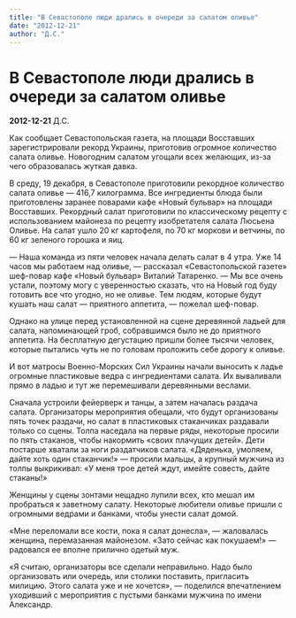 ```yaml
---
title: "В Севастополе люди дрались в очереди за салатом оливье"
date: "2012-12-21"
author: "Д.С."
---
```


# В Севастополе люди дрались в очереди за салатом оливье

**2012-12-21** Д.С.

Как сообщает Севастопольская газета, на площади Восставших зарегистрировали рекорд Украины, приготовив огромное количество салата оливье. Новогодним салатом угощали всех желающих, из-за чего образовалась жуткая давка.



В среду, 19 декабря, в Севастополе приготовили рекордное количество салата оливье — 416,7 килограмма. Все ингредиенты блюда были приготовлены заранее поварами кафе «Новый бульвар» на площади Восставших. Рекордный салат приготовили по классическому рецепту с использованием майонеза по рецепту изобретателя салата Люсьена Оливье. На салат ушло 20 кг картофеля, по 70 кг моркови и ветчины, по 60 кг зеленого горошка и яиц.



— Наша команда из пяти человек начала делать салат в 4 утра. Уже 14 часов мы работаем над оливье, — рассказал «Севастопольской газете» шеф-повар кафе «Новый бульвар» Виталий Татаренко. — Мы все очень устали, поэтому могу с уверенностью сказать, что на Новый год буду готовить все что угодно, но не оливье. Тем людям, которые будут кушать наш салат — приятного аппетита, — пожелал шеф-повар.



Однако на улице перед установленной на сцене деревянной ладьей для салата, напоминающей гроб, собравшимся было не до приятного аппетита. На бесплатную дегустацию пришли более тысячи человек, которые пытались чуть не по головам проложить себе дорогу к оливье.



И вот матросы Военно-Морских Сил Украины начали выносить к ладье огромные пластиковые ведра с ингредиентами салата. Их вываливали прямо в ладью и тут же перемешивали деревянными веслами.



Сначала устроили фейерверк и танцы, а затем началась раздача салата. Организаторы мероприятия обещали, что будут организованы пять точек раздачи, но салат в пластиковых стаканчиках раздавали только со сцены. Толпа наседала на первые ряды, некоторые просили по пять стаканов, чтобы накормить «своих плачущих детей». Дети постарше хватали за ноги раздатчиков салата. «Дяденька, умоляем, дайте хоть один стаканчик!» — просили мальцы, а крупный мужчина из толпы выкрикивал: «У меня трое детей ждут, имейте совесть, дайте стаканы!»



Женщины у сцены зонтами нещадно лупили всех, кто мешал им пробраться к заветному салату. Некоторые любители оливье пришли с огромными ведрами и банками, чтобы унести салат домой.



«Мне переломали все кости, пока я салат донесла», — жаловалась женщина, перемазанная майонезом. «Зато сейчас как покушаем!» — радовался ее вполне прилично одетый муж.



«Я считаю, организаторы все сделали неправильно. Надо было организовать или очередь, или столики поставить, пригласить милицию. Этого салата уже и не хочется», — поделился впечатлением уходивший с мероприятия с пустыми банками мужчина по имени Александр.